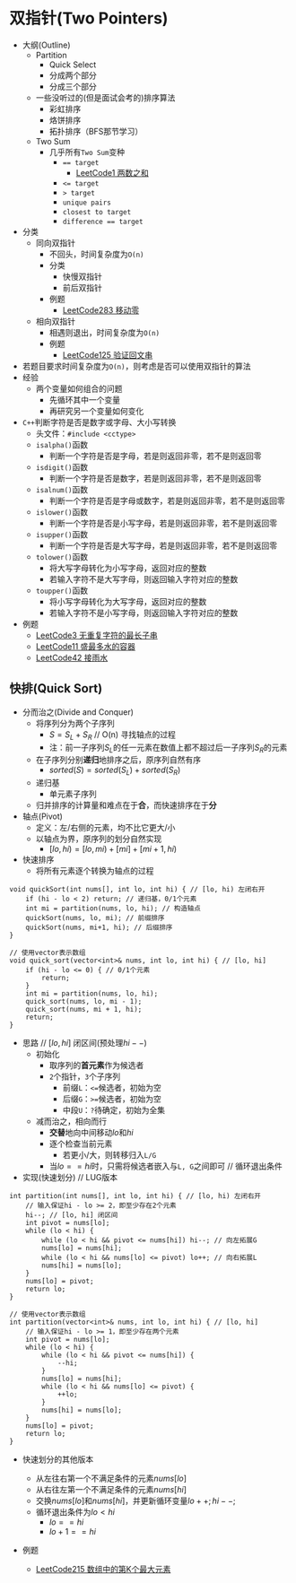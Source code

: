 # 双指针(Two Pointers)

* 大纲(Outline)
  * Partition
    * Quick Select
    * 分成两个部分
    * 分成三个部分
  * 一些没听过的(但是面试会考的)排序算法
    * 彩虹排序
    * 烙饼排序
    * 拓扑排序（BFS那节学习）
  * Two Sum
    * 几乎所有`Two Sum`变种
      * `== target`
        * [LeetCode1 两数之和](https://leetcode.cn/problems/two-sum/)
      * `<= target`
      * `> target`
      * `unique pairs`
      * `closest to target`
      * `difference == target`
* 分类
  * 同向双指针
    * 不回头，时间复杂度为`O(n)`
    * 分类
      * 快慢双指针
      * 前后双指针
    * 例题
      * [LeetCode283 移动零](https://leetcode.cn/problems/move-zeroes/)
  * 相向双指针
    * 相遇则退出，时间复杂度为`O(n)`
    * 例题
      * [LeetCode125 验证回文串](https://leetcode.cn/problems/valid-palindrome/)
* 若题目要求时间复杂度为`O(n)`，则考虑是否可以使用双指针的算法
* 经验
  * 两个变量如何组合的问题
    * 先循环其中一个变量
    * 再研究另一个变量如何变化
* `C++`判断字符是否是数字或字母、大小写转换
  * 头文件：`#include <cctype>`
  * `isalpha()`函数
    * 判断一个字符是否是字母，若是则返回非零，若不是则返回零
  * `isdigit()`函数
    * 判断一个字符是否是数字，若是则返回非零，若不是则返回零
  * `isalnum()`函数
    * 判断一个字符是否是字母或数字，若是则返回非零，若不是则返回零
  * `islower()`函数
    * 判断一个字符是否是小写字母，若是则返回非零，若不是则返回零
  * `isupper()`函数
    * 判断一个字符是否是大写字母，若是则返回非零，若不是则返回零
  * `tolower()`函数
    * 将大写字母转化为小写字母，返回对应的整数
    * 若输入字符不是大写字母，则返回输入字符对应的整数
  * `toupper()`函数
    * 将小写字母转化为大写字母，返回对应的整数
    * 若输入字符不是小写字母，则返回输入字符对应的整数
* 例题
  * [LeetCode3 无重复字符的最长子串](https://leetcode.cn/problems/longest-substring-without-repeating-characters/)
  * [LeetCode11 盛最多水的容器](https://leetcode.cn/problems/container-with-most-water/)
  * [LeetCode42 接雨水](https://leetcode.cn/problems/trapping-rain-water/)


## 快排(Quick Sort)
* 分而治之(Divide and Conquer)
  * 将序列分为两个子序列
    * $S = S_L + S_R$ // O(n) 寻找轴点的过程
    * 注：前一子序列$S_L$的任一元素在数值上都不超过后一子序列$S_R$的元素
  * 在子序列分别**递归**地排序之后，原序列自然有序
    * $sorted(S) = sorted(S_L) + sorted(S_R)$
  * 递归基
    * 单元素子序列
  * 归并排序的计算量和难点在于**合**，而快速排序在于**分**
* 轴点(Pivot)
  * 定义：左/右侧的元素，均不比它更大/小
  * 以轴点为界，原序列的划分自然实现
    * $[lo, hi) = [lo, mi) + [mi] + [mi+1, hi)$
* 快速排序
  * 将所有元素逐个转换为轴点的过程
```
void quickSort(int nums[], int lo, int hi) { // [lo, hi) 左闭右开
    if (hi - lo < 2) return; // 递归基，0/1个元素
    int mi = partition(nums, lo, hi); // 构造轴点
    quickSort(nums, lo, mi); // 前缀排序
    quickSort(nums, mi+1, hi); // 后缀排序
}

// 使用vector表示数组
void quick_sort(vector<int>& nums, int lo, int hi) { // [lo, hi]
    if (hi - lo <= 0) { // 0/1个元素
        return;
    }
    int mi = partition(nums, lo, hi);
    quick_sort(nums, lo, mi - 1);
    quick_sort(nums, mi + 1, hi);
    return;
}
```
* 思路 // $[lo, hi]$ 闭区间(预处理$hi--$)
  * 初始化
    * 取序列的**首元素**作为候选者
    * `2`个指针，`3`个子序列
      * 前缀`L`：`<=`候选者，初始为空
      * 后缀`G`：`>=`候选者，初始为空
      * 中段`U`：`?`待确定，初始为全集
  * 减而治之，相向而行
    * **交替**地向中间移动$lo$和$hi$
    * 逐个检查当前元素
      * 若更小/大，则转移归入`L/G`
    * 当$lo==hi$时，只需将候选者嵌入与`L, G`之间即可 // 循环退出条件
* 实现(快速划分) // LUG版本
```
int partition(int nums[], int lo, int hi) { // [lo, hi) 左闭右开
    // 输入保证hi - lo >= 2，即至少存在2个元素
    hi--; // [lo, hi] 闭区间
    int pivot = nums[lo];
    while (lo < hi) {
        while (lo < hi && pivot <= nums[hi]) hi--; // 向左拓展G
        nums[lo] = nums[hi];
        while (lo < hi && nums[lo] <= pivot) lo++; // 向右拓展L
        nums[hi] = nums[lo];
    }
    nums[lo] = pivot;
    return lo;
}

// 使用vector表示数组
int partition(vector<int>& nums, int lo, int hi) { // [lo, hi]
    // 输入保证hi - lo >= 1，即至少存在两个元素
    int pivot = nums[lo];
    while (lo < hi) {
        while (lo < hi && pivot <= nums[hi]) {
            --hi;
        }
        nums[lo] = nums[hi];
        while (lo < hi && nums[lo] <= pivot) {
            ++lo;
        }
        nums[hi] = nums[lo];
    }
    nums[lo] = pivot;
    return lo;
}
```
* 快速划分的其他版本
  * 从左往右第一个不满足条件的元素$nums[lo]$
  * 从右往左第一个不满足条件的元素$nums[hi]$
  * 交换$nums[lo]$和$nums[hi]$，并更新循环变量$lo++; hi--;$
  * 循环退出条件为$lo < hi$
    * $lo == hi$
    * $lo + 1 == hi$

* 例题
  * [LeetCode215 数组中的第K个最大元素](https://leetcode.cn/problems/kth-largest-element-in-an-array/)


